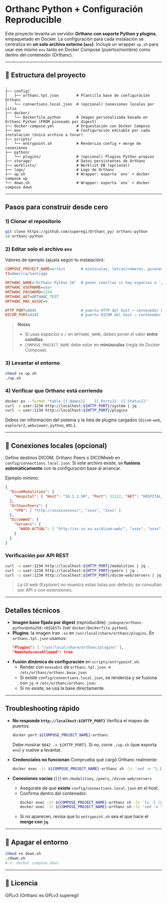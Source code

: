 # Orthanc Python + Configuración Reproducible

Este proyecto levanta un servidor **Orthanc con soporte Python y plugins**, empaquetado en Docker.
La configuración para cada instalación se centraliza en **un solo archivo externo (`env`)**.
Incluye un wrapper `up.sh` para usar ese mismo `env` tanto en Docker Compose (puertos/nombre)
como dentro del contenedor (Orthanc).

---

## 📂 Estructura del proyecto

```
.
├── config/
│   ├── orthanc.tpl.json        # Plantilla base de configuración Orthanc
│   └── connections.local.json  # (opcional) Conexiones locales por sitio
├── docker/
│   └── Dockerfile.python       # Imagen personalizada basada en Orthanc Python (FROM pinneado por digest)
├── docker-compose.yml          # Orquestación con Docker Compose
├── env                         # Configuración editable por cada instalación (único archivo a tocar)
├── scripts/
│   └── entrypoint.sh           # Renderiza config + merge de conexiones
├── python/
│   └── plugins/                # (opcional) Plugins Python propios
├── storage/                    # Datos persistentes de Orthanc
├── worklists/                  # Worklist DB (opcional)
├── logs/                       # Logs de Orthanc
├── up.sh                       # Wrapper: exporta `env` + docker compose up
└── down.sh                     # Wrapper: exporta `env` + docker compose down
```

---

## Pasos para construir desde cero

### 1) Clonar el repositorio
```bash
git clone https://github.com/superegi/Orthanc_py/ orthanc-python
cd orthanc-python
```

### 2) Editar **solo** el archivo `env`
Valores de ejemplo (ajusta según tu instalación):
```ini
COMPOSE_PROJECT_NAME=ortest       # minúsculas, letras/números, guiones o guion_bajo
TZ=America/Santiago

ORTHANC_NAME="Orthanc Python IA"  # poner comillas si hay espacios o '/'
ORTHANC_USERNAME=user
ORTHANC_PASSWORD=1234
ORTHANC_AET=ORTHANC_TEST
ORTHANC_MAX_ASSOC=8

HTTP_PORT=8045                    # puerto HTTP del host → contenedor 8042
DICOM_PORT=4245                   # puerto DICOM del host → contenedor 4242
```

> **Notas**
> - Si usas espacios o `/` en `ORTHANC_NAME`, debes poner el valor **entre comillas**.
> - `COMPOSE_PROJECT_NAME` debe estar en **minúsculas** (regla de Docker Compose).

### 3) Levantar el entorno
```bash
chmod +x up.sh
./up.sh
```

### 4) Verificar que Orthanc está corriendo
```bash
docker ps --format "table {{.Names}}	{{.Ports}}	{{.Status}}"
curl -u user:1234 http://localhost:${HTTP_PORT}/system | jq .
curl -u user:1234 http://localhost:${HTTP_PORT}/plugins
```

Debes ver información del sistema y la lista de plugins cargados (`dicom-web`, `explorer2`, `webviewer`, `python`, etc.).

---

## 🔌 Conexiones locales (opcional)
Define destinos DICOM, Orthanc Peers o DICOMweb en `config/connections.local.json`.
Si este archivo existe, se **fusiona automáticamente** con la configuración base al arrancar.

Ejemplo mínimo:
```json
{
  "DicomModalities": {
    "Hospital": { "Host": "10.1.1.50", "Port": 11112, "AET": "HOSPITAL_AE" }
  },
  "OrthancPeers": {
    "VPN": [ "http://xxxxxxxxxxx/", "xxxx", "xxxx" ]
  },
  "DicomWeb": {
    "Servers": {
      "WADO-ACTUAL": [ "http://xx.xx.xx.xx/dicom-web/", "xxxx", "xxxx" ]
    }
  }
}
```

### Verificación por API REST
```bash
curl -u user:1234 http://localhost:${HTTP_PORT}/modalities | jq .
curl -u user:1234 http://localhost:${HTTP_PORT}/peers | jq .
curl -u user:1234 http://localhost:${HTTP_PORT}/dicom-web/servers | jq .
```

> La UI web (Explorer) no muestra estas listas por defecto; se consultan por API o con extensiones.

---

## Detalles técnicos

- **Imagen base fijada por digest** (reproducible): `jodogne/orthanc-python@sha256:<DIGEST>` (ver `docker/Dockerfile.python`).
- **Plugins**: la imagen trae `.so` en `/usr/local/share/orthanc/plugins`. En `orthanc.tpl.json` usamos:
  ```json
  "Plugins": [ "/usr/local/share/orthanc/plugins" ],
  "RemoteAccessAllowed": true
  ```
- **Fusión dinámica de configuración** en `scripts/entrypoint.sh`:
  - Render con `envsubst` de `orthanc.tpl.json` → `/etc/orthanc/orthanc.base.json`
  - Si existe `config/connections.local.json`, se renderiza y se fusiona con `jq` → `/etc/orthanc/orthanc.json`
  - Si no existe, se usa la base directamente.

---

## Troubleshooting rápido

- **No responde `http://localhost:${HTTP_PORT}`**
  Verifica el mapeo de puertos:
  ```bash
  docker port ${COMPOSE_PROJECT_NAME}-orthanc
  ```
  Debe mostrar `8042 -> ${HTTP_PORT}`. Si no, corre `./up.sh` (que exporta `env`) y vuelve a levantar.

- **Credenciales no funcionan**
  Comprueba qué cargó Orthanc realmente:
  ```bash
  docker exec -it ${COMPOSE_PROJECT_NAME}-orthanc sh -lc 'sed -n "1,140p" /etc/orthanc/orthanc.json'
  ```

- **Conexiones vacías** (`[]`) en `/modalities`, `/peers`, `/dicom-web/servers`
  - Asegúrate de que **existe** `config/connections.local.json` en el host.
  - Confirma dentro del contenedor:
    ```bash
    docker exec -it ${COMPOSE_PROJECT_NAME}-orthanc sh -lc 'ls -l /config; sed -n "1,200p" /config/connections.local.json || true'
    docker exec -it ${COMPOSE_PROJECT_NAME}-orthanc sh -lc 'sed -n "1,200p" /etc/orthanc/orthanc.json'
    ```
  - Si no aparecen, revisa que tu `entrypoint.sh` sea el que hace el **merge con `jq`**.

---

## 🛑 Apagar el entorno
```bash
chmod +x down.sh
./down.sh
# o: docker compose down
```

---

## 📜 Licencia
GPLv3 (Orthanc es GPLv3
superegi!
